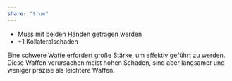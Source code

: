```yaml
---
share: "true"
---
```

- Muss mit beiden Händen getragen werden  
- +1 Kollateralschaden   
  
Eine schwere Waffe erfordert große Stärke, um effektiv geführt zu werden. Diese Waffen verursachen meist hohen Schaden, sind aber langsamer und weniger präzise als leichtere Waffen.